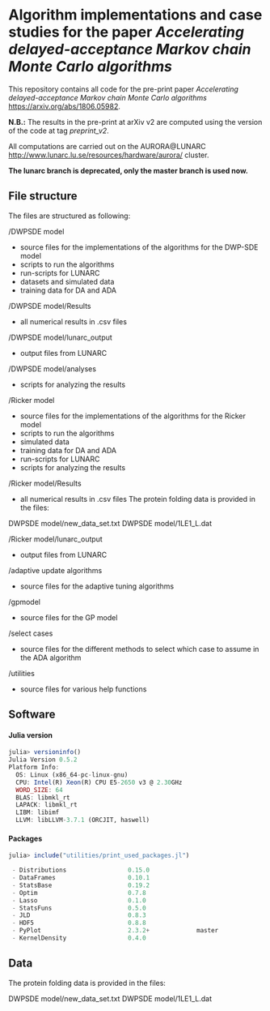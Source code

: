 # Algorithm implementations and case studies for the paper *Accelerating delayed-acceptance Markov chain Monte Carlo algorithms*

This repository contains all code for the pre-print paper *Accelerating delayed-acceptance Markov chain Monte Carlo algorithms* https://arxiv.org/abs/1806.05982.

**N.B.:** The results in the pre-print at arXiv v2 are computed using the version of the code at tag *preprint_v2*.  

All computations are carried out on the AURORA@LUNARC http://www.lunarc.lu.se/resources/hardware/aurora/ cluster.

**The lunarc branch is deprecated, only the master branch is used now.**

## File structure

The files are structured as following:

/DWPSDE model
- source files for the implementations of the algorithms for the DWP-SDE model
- scripts to run the algorithms
- run-scripts for LUNARC
- datasets and simulated data
- training data for DA and ADA

/DWPSDE model/Results
- all numerical results in .csv files

/DWPSDE model/lunarc_output
- output files from LUNARC

/DWPSDE model/analyses
- scripts for analyzing the results  

/Ricker model
- source files for the implementations of the algorithms for the Ricker model
- scripts to run the algorithms
- simulated data
- training data for DA and ADA
- run-scripts for LUNARC
- scripts for analyzing the results  

/Ricker model/Results
- all numerical results in .csv files
The protein folding data is provided in the files:

DWPSDE model/new_data_set.txt
DWPSDE model/1LE1_L.dat

/Ricker model/lunarc_output
- output files from LUNARC

/adaptive update algorithms
- source files for the adaptive tuning algorithms

/gpmodel
- source files for the GP model

/select cases
- source files for the different methods to select which case to assume in the ADA algorithm

/utilities

- source files for various help functions

## Software  

#### Julia version

```julia
julia> versioninfo()
Julia Version 0.5.2
Platform Info:
  OS: Linux (x86_64-pc-linux-gnu)
  CPU: Intel(R) Xeon(R) CPU E5-2650 v3 @ 2.30GHz
  WORD_SIZE: 64
  BLAS: libmkl_rt
  LAPACK: libmkl_rt
  LIBM: libimf
  LLVM: libLLVM-3.7.1 (ORCJIT, haswell)
```

#### Packages
```julia
julia> include("utilities/print_used_packages.jl")

 - Distributions                 0.15.0
 - DataFrames                    0.10.1
 - StatsBase                     0.19.2
 - Optim                         0.7.8
 - Lasso                         0.1.0
 - StatsFuns                     0.5.0
 - JLD                           0.8.3
 - HDF5                          0.8.8
 - PyPlot                        2.3.2+             master
 - KernelDensity                 0.4.0
```
## Data

The protein folding data is provided in the files:

DWPSDE model/new_data_set.txt
DWPSDE model/1LE1_L.dat
